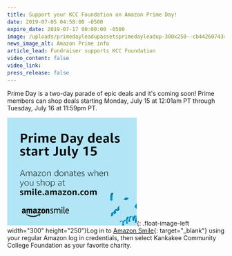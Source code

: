 ```yaml
---
title: Support your KCC Foundation on Amazon Prime Day!
date: 2019-07-05 04:58:00 -0500
expire_date: 2019-07-17 00:00:00 -0500
image: /uploads/primedayleadupassetsprimedayleadup-300x250--cb442607434-.png
news_image_alt: Amazon Prime info
article_lead: Fundraiser supports KCC Foundation
video_content: false
video_link:
press_release: false
---
```


Prime Day is a two-day parade of epic deals and it's coming soon\! Prime members can shop deals starting Monday, July 15 at 12:01am PT through Tuesday, July 16 at 11:59pm PT.

![](/uploads/primedayleadupassetsprimedayleadup-300x250--cb442607434-.png){: .float-image-left width="300" height="250"}Log in to ​[Amazon Smile](https://smile.amazon.com/ap/signin/131-4957304-5915913?_encoding=UTF8&amp;openid.assoc_handle=amzn_smile&amp;openid.claimed_id=http%3A%2F%2Fspecs.openid.net%2Fauth%2F2.0%2Fidentifier_select&amp;openid.identity=http%3A%2F%2Fspecs.openid.net%2Fauth%2F2.0%2Fidentifier_select&amp;openid.mode=checkid_setup&amp;openid.ns=http%3A%2F%2Fspecs.openid.net%2Fauth%2F2.0&amp;openid.ns.pape=http%3A%2F%2Fspecs.openid.net%2Fextensions%2Fpape%2F1.0&amp;openid.pape.max_auth_age=0&amp;openid.return_to=https%3A%2F%2Fsmile.amazon.com%2Fgp%2Fcharity%2Fhomepage.html%2F131-4957304-5915913%3Fie%3DUTF8%26newts%3D1%26orig%3DLw%253D%253D){: target="_blank"} using your regular Amazon log in credentials, then select Kankakee Community College Foundation as your favorite charity.